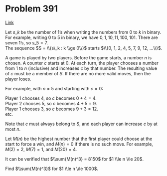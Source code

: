 # Problem 391

[Link](https://projecteuler.net/problem=391)

Let $s\_k$ be the number of 1’s when writing the numbers from 0 to $k$ in binary.  
For example, writing 0 to 5 in binary, we have $0, 1, 10, 11, 100, 101$. There are seven 1’s, so $s\_5 = 7$.  
The sequence $S = \\{s\_k : k \\ge 0\\}$ starts $\\{0, 1, 2, 4, 5, 7, 9, 12, ...\\}$.

A game is played by two players. Before the game starts, a number $n$ is chosen. A counter $c$ starts at 0. At each turn, the player chooses a number from 1 to $n$ (inclusive) and increases $c$ by that number. The resulting value of $c$ must be a member of $S$. If there are no more valid moves, then the player loses.

For example, with $n = 5$ and starting with $c = 0$:

Player 1 chooses 4, so $c$ becomes $0 + 4 = 4$.  
Player 2 chooses 5, so $c$ becomes $4 + 5 = 9$.  
Player 1 chooses 3, so $c$ becomes $9 + 3 = 12$.  
etc.

Note that $c$ must always belong to $S$, and each player can increase $c$ by at most $n$.

Let $M(n)$ be the highest number that the first player could choose at the start to force a win, and $M(n) = 0$ if there is no such move. For example, $M(2) = 2$, $M(7) = 1$, and $M(20) = 4$.

It can be verified that $\\sum{M(n)^3} = 8150$ for $1 \\le n \\le 20$.

Find $\\sum{M(n)^3}$ for $1 \\le n \\le 1000$.